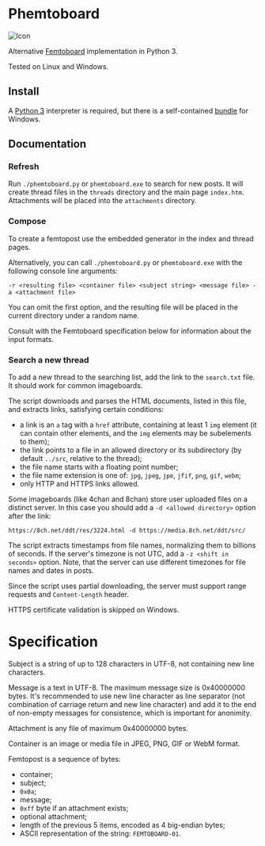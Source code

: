 Phemtoboard
===========

![Icon](http://s33.postimg.org/bgdkmdvhr/icon.png)

Alternative [Femtoboard](https://github.com/femtoboard/femtoboard/) implementation in Python 3.

Tested on Linux and Windows.

Install
-------

A [Python 3](https://www.python.org/) interpreter is required, but there is a self-contained [bundle](https://github.com/ob2Eopai/Phemtoboard/releases) for Windows.

Documentation
-------------

### Refresh

Run `./phemtoboard.py` or `phemtoboard.exe` to search for new posts. It will create thread files in the `threads` directory and the main page `index.htm`. Attachments will be placed into the `attachments` directory.

### Compose

To create a femtopost use the embedded generator in the index and thread pages.

Alternatively, you can call `./phemtoboard.py` or `phemtoboard.exe` with the following console line arguments:

```
-r <resulting file> <container file> <subject string> <message file> -a <attachment file>
```

You can omit the first option, and the resulting file will be placed in the current directory under a random name.

Consult with the Femtoboard specification below for information about the input formats.

### Search a new thread

To add a new thread to the searching list, add the link to the `search.txt` file. It should work for common imageboards.

The script downloads and parses the HTML documents, listed in this file, and extracts links, satisfying certain conditions:
- a link is an `a` tag with a `href` attribute, containing at least 1 `img` element (it can contain other elements, and the `img` elements may be subelements to them);
- the link points to a file in an allowed directory or its subdirectory (by default `../src`, relative to the thread);
- the file name starts with a floating point number;
- the file name extension is one of: `jpg`, `jpeg`, `jpe`, `jfif`, `png`, `gif`, `webm`;
- only HTTP and HTTPS links allowed.

Some imageboards (like 4chan and 8chan) store user uploaded files on a distinct server. In this case you should add a `-d <allowed directory>` option after the link:

```
https://8ch.net/ddt/res/3224.html -d https://media.8ch.net/ddt/src/
```

The script extracts timestamps from file names, normalizing them to billions of seconds. If the server's timezone is not UTC, add a `-z <shift in seconds>` option. Note, that the server can use different timezones for file names and dates in posts.

Since the script uses partial downloading, the server must support range requests and `Content-Length` header.

HTTPS certificate validation is skipped on Windows.

Specification
=============

Subject is a string of up to 128 characters in UTF-8, not containing new line characters.

Message is a text in UTF-8. The maximum message size is 0x40000000 bytes. It's recommended to use new line character as line separator (not combination of carriage return and new line character) and add it to the end of non-empty messages for consistence, which is important for anonimity.

Attachment is any file of maximum 0x40000000 bytes.

Container is an image or media file in JPEG, PNG, GIF or WebM format.

Femtopost is a sequence of bytes:
- container;
- subject;
- `0x0a`;
- message;
- `0xff` byte if an attachment exists;
- optional attachment;
- length of the previous 5 items, encoded as 4 big-endian bytes;
- ASCII representation of the string: `FEMTOBOARD-01`.
